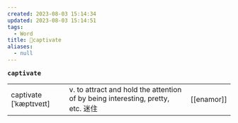 ```yaml
---
created: 2023-08-03 15:14:34
updated: 2023-08-03 15:14:51
tags:
  - Word
title: 📖captivate
aliases:
  - null
---
```


<pre><strong>captivate</strong></pre>
|   |   |   |
|---|---|---|
|captivate [ˈkæptɪveɪt]|v. to attract and hold the attention of by being interesting, pretty, etc. 迷住|[[enamor]]|